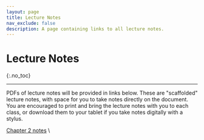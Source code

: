 ```yaml
---
layout: page
title: Lecture Notes
nav_exclude: false
description: A page containing links to all lecture notes.
---
```


# Lecture Notes
{:.no_toc}

---

PDFs of lecture notes will be provided in links below. These are "scaffolded" lecture notes, with space for you to take notes directly on the document. You are encouraged to print and bring the lecture notes with you to each class, or download them to your tablet if you take notes digitally with a stylus. 

[Chapter 2 notes](https://kgfitzgerald.github.io/stat-5700/assets/lecture_notes/CH2_Probability.pdf)
\



